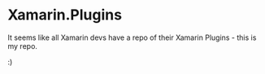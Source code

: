 # Xamarin.Plugins
It seems like all Xamarin devs have a repo of their Xamarin Plugins - this is my repo.

:)

